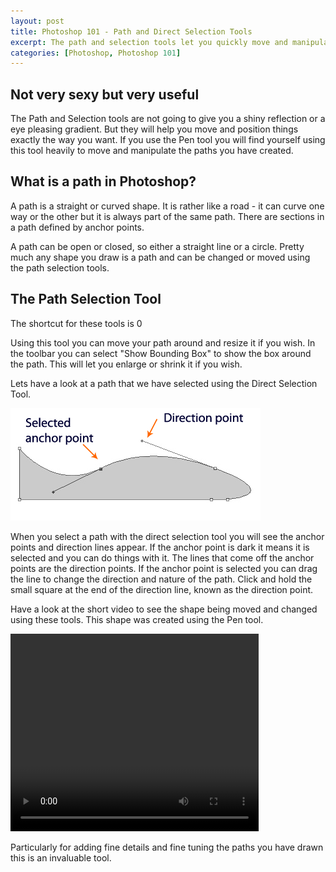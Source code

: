 ```yaml
--- 
layout: post
title: Photoshop 101 - Path and Direct Selection Tools
excerpt: The path and selection tools let you quickly move and manipulate any shape with a path. Part of the workhorse tools of Photoshop they will let you shift and change shapes quickly.
categories: [Photoshop, Photoshop 101]
---
```

## Not very sexy but very useful

The Path and Selection tools are not going to give you a shiny reflection or a eye pleasing gradient. But they will help you move and position things exactly the way you want. If you use the Pen tool you will find yourself using this tool heavily to move and manipulate the paths you have created.

## What is a path in Photoshop?

A path is a straight or curved shape. It is rather like a road - it can curve one way or the other but it is always part of the same path. There are sections in a path defined by anchor points.

A path can be open or closed, so either a straight line or a circle. Pretty much any shape you draw is a path and can be changed or moved using the path selection tools.

## The Path Selection Tool

The shortcut for these tools is 0

Using this tool you can move your path around and resize it if you wish. In the toolbar you can select "Show Bounding Box" to show the box around the path. This will let you enlarge or shrink it if you wish. 

Lets have a look at a path that we have selected using the Direct Selection Tool.

![Path Example][1] 

When you select a path with the direct selection tool you will see the anchor points and direction lines appear. If the anchor point is dark it means it is selected and you can do things with it. The lines that come off the anchor points are the direction points. If the anchor point is selected you can drag the line to change the direction and nature of the path. Click and hold the small square at the end of the direction line, known as the direction point.

Have a look at the short video to see the shape being moved and changed using these tools. This shape was created using the Pen tool.

<video width="397" height="316" controls="true">
  <source src="/movies/mp4/path_selection.mp4" type='video/mp4; codecs="avc1.42E01E, mp4a.40.2"' />
  <source src="/movies/ogv/path_selection.ogv" type='video/ogg; codecs="theora, vorbis"' />
  To view this video you need the latest version of <a href="http://www.apple.com/safari/">Safari</a>, <a href="http://www.mozilla.com/firefox/">Firefox</a> or <a href="http://www.google.com/chrome">Chrome</a>. Alterantively download the videos and watch them offline. <a href="/movies/mp4/path_selection.mp4">Windows / Mac (mp4)</a>, <a href="/movies/mp4/path_selection.mp4">Linux (ogv)</a>
</video>

Particularly for adding fine details and fine tuning the paths you have drawn this is an invaluable tool.

 [1]: /images/articles/path_example.png "Path Example"

